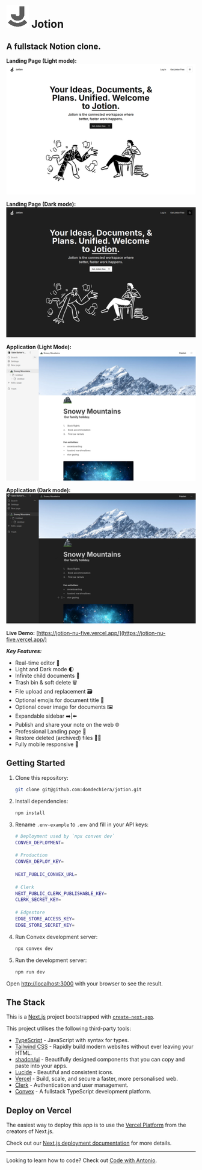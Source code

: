 # ![](jotion-logo.png) Jotion

## A fullstack Notion clone.

**Landing Page (Light mode):**![Landing Page (Light mode)](jotion-landing-screenshot_light.png)

**Landing Page (Dark mode):**![Landing Page (Dark mode)](jotion-landing-screenshot_dark.png)

**Application (Light Mode):**![Application (Light Mode)](jotion-screenshot_light.png)

**Application (Dark mode):**![Application (Dark mode)](jotion-screenshot_dark.png)

**Live Demo:** [https://jotion-nu-five.vercel.app/](https://jotion-nu-five.vercel.app/)

***Key Features:***

- Real-time editor 📝 
- Light and Dark mode 🌓
- Infinite child documents 🌲
- Trash bin & soft delete 🗑️
- File upload and replacement 🗃️
- Optional emojis for document title 🌠
- Optional cover image for documents 🖼️
- Expandable sidebar ➡️|⬅️
- Publish and share your note on the web 🌐
- Professional Landing page 🛬
- Restore deleted (archived) files 🔄📄
- Fully mobile responsive 📱

## Getting Started

1. Clone this repository:

   ```bash
   git clone git@github.com:domdechiera/jotion.git
   ```

   

2. Install dependencies:

   ```bash
   npm install
   ```

3. Rename `.env-example` to `.env` and fill in your API keys:

   ```bash
   # Deployment used by `npx convex dev`
   CONVEX_DEPLOYMENT=
   
   # Production
   CONVEX_DEPLOY_KEY=
   
   NEXT_PUBLIC_CONVEX_URL=
   
   # Clerk
   NEXT_PUBLIC_CLERK_PUBLISHABLE_KEY=
   CLERK_SECRET_KEY=
   
   # Edgestore
   EDGE_STORE_ACCESS_KEY=
   EDGE_STORE_SECRET_KEY=
   ```

5. Run Convex development server:

   ```bash
   npx convex dev
   ```

6. Run the development server:

   ```bash
   npm run dev
   ```

Open [http://localhost:3000](http://localhost:3000) with your browser to see the result.

## The Stack

This is a [Next.js](https://nextjs.org/) project bootstrapped with [`create-next-app`](https://github.com/vercel/next.js/tree/canary/packages/create-next-app).

This project utilises the following third-party tools:

- [TypeScript](https://www.typescriptlang.org/) - JavaScript with syntax for types.
- [Tailwind CSS](https://tailwindcss.com/) - Rapidly build modern websites without ever leaving your HTML.
- [shadcn/ui](https://ui.shadcn.com/) - Beautifully designed components that you can copy and paste into your apps.
- [Lucide](https://lucide.dev/) - Beautiful and consistent icons.
- [Vercel](https://vercel.com) -  Build, scale, and secure a faster, more personalised web.
- [Clerk](https://clerk.com) - Authentication and user management.
- [Convex](https://convex.dev) - A fullstack TypeScript development platform.

## Deploy on Vercel

The easiest way to deploy this app is to use the [Vercel Platform](https://vercel.com/new?utm_medium=default-template&filter=next.js&utm_source=create-next-app&utm_campaign=create-next-app-readme) from the creators of Next.js.

Check out our [Next.js deployment documentation](https://nextjs.org/docs/deployment) for more details.

---

Looking to learn how to code? Check out [Code with Antonio](https://www.codewithantonio.com/).

